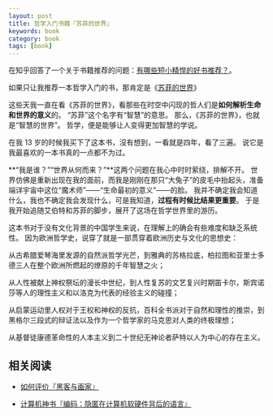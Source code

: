 ```yaml
---
layout: post
title: 哲学入门书籍『苏菲的世界』
keywords: book
category: book
tags: [book]
---
```


在知乎回答了一个关于书籍推荐的问题：[有哪些短小精悍的好书推荐？](http://www.zhihu.com/question/20567389/answer/16619056)。

如果只让我推荐一本哲学入门的书，那肯定是《[苏菲的世界](http://www.amazon.cn/gp/product/B0011F5QPC/ref=as_li_ss_tl?ie=UTF8&camp=536&creative=3132&creativeASIN=B0011F5QPC&linkCode=as2&tag=cfjh-23)》

这些天我一直在看《苏菲的世界》，看那些在时空中闪现的哲人们是**如何解析生命和世界的意义**的。
“苏菲”这个名字有“智慧”的意思。
那么，《苏菲的世界》，也就是“智慧的世界”。
哲学，便是能够让人变得更加智慧的学说。 

在我 13 岁的时候我买下了这本书，沒有想到，一看就是四年，看了三遍。
说它是我最喜欢的一本书真的一点都不为过。 

**“我是谁？”“世界从何而来？”**这两个问题在我心中时时萦绕，排解不开。
世界仿佛是重新出现在我的面前，而我是刚刚在那只“大兔子”的皮毛中抬起头，准备端详宇宙中这位“魔术师”——“生命最初的意义”——的脸。
我并不确定我会知道什么，我也不确定我会发现什么，可是我知道，**过程有时候比结果更重要**。
于是我开始追随艾伯特和苏菲的脚步，展开了这场在哲学世界里的游历。 

这本书对于没有文化背景的中国学生来说，在理解上的确会有些难度和缺乏系统性。
因为欧洲哲学史，说穿了就是一部贯穿着欧洲历史与文化的思想史： 

从古希腊爱琴海里发源的自然派哲学光芒，到雅典的苏格拉底，柏拉图和亚里士多德三人在整个欧洲所燃起的燎原的千年智慧之火； 

从人性被献上神权祭坛的漫长中世纪，到人性复苏的文艺复兴时期笛卡尔，斯宾诺莎等人的理性主义和以洛克为代表的经验主义的碰撞； 

从启蒙运动里人权对于王权和神权的反抗，百科全书派对于自然和理性的推崇，到黑格尔三段式的辩证法以及作为一个哲学家的马克思对人类的终极理想； 

从基督徒康德革命性的人本主义到二十世纪无神论者萨特以人为中心的存在主义。

## 相关阅读

* [如何评价『黑客与画家』](http://justjavac.com/book/2012/11/01/how-to-evaluate-the-hackers-and-painters.html)

* [计算机神书『编码：隐匿在计算机软硬件背后的语言』](http://justjavac.com/book/2013/04/21/code-the-hidden-language-of-computer-hardware-and-software.htm)